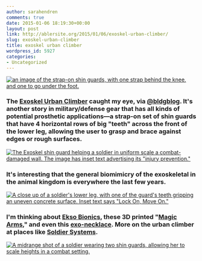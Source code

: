 ```yaml
---
author: sarahendren
comments: true
date: 2015-01-06 18:19:30+00:00
layout: post
link: http://ablersite.org/2015/01/06/exoskel-urban-climber/
slug: exoskel-urban-climber
title: exoskel urban climber
wordpress_id: 5927
categories:
- Uncategorized
---
```


[![an image of the strap-on shin guards, with one strap behind the knee, and one to go under the foot. ](https://ablersite.files.wordpress.com/2015/01/guards-for-red-detail-image-rev-10.png)](https://ablersite.files.wordpress.com/2015/01/guards-for-red-detail-image-rev-10.png)


### The [Exoskel Urban Climber](http://www.tactical-life.com/gear/exoskel-urban-climber-x2-shin-guards-new-product/) caught my eye, via [@bldgblog](https://twitter.com/bldgblog). It's another story in military/defense gear that has all kinds of potential prosthetic applications—a strap-on set of shin guards that have 4 horizontal rows of big "teeth" across the front of the lower leg, allowing the user to grasp and brace against edges or rough surfaces.


[![The Exoskel shin guard helping a soldier in uniform scale a combat-damaged wall. The image has inset text advertising its "injury prevention."](https://ablersite.files.wordpress.com/2015/01/injury-prevention-1.jpg)](https://ablersite.files.wordpress.com/2015/01/injury-prevention-1.jpg)


### It's interesting that the general biomimicry of the exoskeletal in the animal kingdom is everywhere the last few years.


[![A close up of a soldier's lower leg, with one of the guard's teeth gripping an uneven concrete surface. Inset text says "Lock On, Move On."](https://ablersite.files.wordpress.com/2015/01/lock-on-move-on.jpg)](https://ablersite.files.wordpress.com/2015/01/lock-on-move-on.jpg)


### I'm thinking about [Ekso Bionics](http://www.eksobionics.com/), these 3D printed "[Magic Arms](http://ablersite.org/2012/08/02/magic-arms/)," and even this [exo-necklace](http://ablersite.org/2012/12/03/the-exo/). More on the urban climber at places like [Soldier Systems](http://soldiersystems.net/2014/04/07/exoskel/).


[![A midrange shot of a soldier wearing two shin guards, allowing her to scale heights in a combat setting.](https://ablersite.files.wordpress.com/2015/01/exoskel-ss-pri-1-440x591.jpg)](https://ablersite.files.wordpress.com/2015/01/exoskel-ss-pri-1-440x591.jpg)
